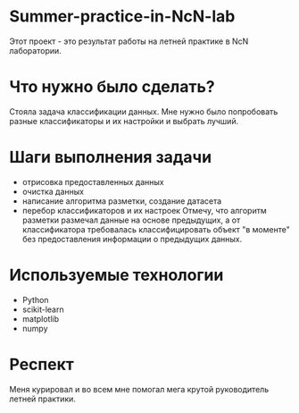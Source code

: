 # Summer-practice-in-NcN-lab
Этот проект - это результат работы на летней практике в NcN лаборатории.
# Что нужно было сделать?
Стояла задача классификации данных. Мне нужно было попробовать разные классификаторы и их настройки и выбрать лучший.
# Шаги выполнения задачи
- отрисовка предоставленных данных
- очистка данных
- написание алгоритма разметки, создание датасета
- перебор классификаторов и их настроек
Отмечу, что алгоритм разметки размечал данные на основе предыдущих, а от классификатора требовалась классифицировать
объект "в моменте" без предоставления информации о предыдущих данных.
# Используемые технологии
- Python
- scikit-learn
- matplotlib
- numpy
# Респект
Меня курировал и во всем мне помогал мега крутой руководитель летней практики.
